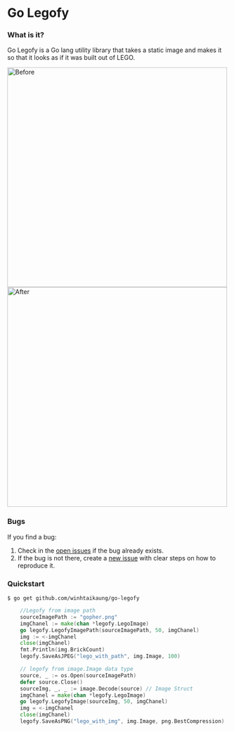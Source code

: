 # Go Legofy

### What is it?

Go Legofy is a Go lang utility library that takes a static image and makes it so that it looks as if it was built out of LEGO.

<img alt="Before" title="Before (The inflorescence of Zoysia grass, a variety of lawn grass. Picture by Hari Krishnan)" height="500" src="legofy/gopher.png?raw=true">
</a>
<img alt="After" title="After" height="500" src="legofy/lego_with_img.png?raw=true">

### Bugs

If you find a bug:

1. Check in the [open issues](https://github.com/winhtaikaung/go-legofy/issues) if the bug already exists.
2. If the bug is not there, create a [new issue](https://github.com/winhtaikaung/go-legofy/issues/new) with clear steps on how to reproduce it.

### Quickstart

```shell
$ go get github.com/winhtaikaung/go-legofy
```

```go
    //Legofy from image path
	sourceImagePath := "gopher.png"
	imgChanel := make(chan *legofy.LegoImage)
	go legofy.LegofyImagePath(sourceImagePath, 50, imgChanel)
	img := <-imgChanel
	close(imgChanel)
	fmt.Println(img.BrickCount)
	legofy.SaveAsJPEG("lego_with_path", img.Image, 100)

	// legofy from image.Image data type
	source, _ := os.Open(sourceImagePath)
	defer source.Close()
	sourceImg, _, _ := image.Decode(source) // Image Struct
	imgChanel = make(chan *legofy.LegoImage)
	go legofy.LegofyImage(sourceImg, 50, imgChanel)
	img = <-imgChanel
	close(imgChanel)
	legofy.SaveAsPNG("lego_with_img", img.Image, png.BestCompression)
```
